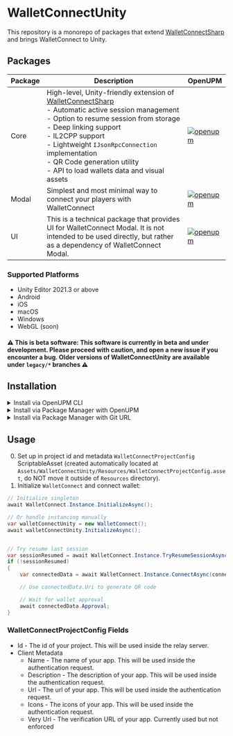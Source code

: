 
# WalletConnectUnity
This repository is a monorepo of packages that extend [WalletConnectSharp](https://github.com/WalletConnect/WalletConnectSharp) and brings WalletConnect to Unity.

## Packages
| Package | Description                                                                                                                                                                                                                                                                                                                                                                              | OpenUPM |
|---------|------------------------------------------------------------------------------------------------------------------------------------------------------------------------------------------------------------------------------------------------------------------------------------------------------------------------------------------------------------------------------------------|--------------|
| Core | High-level, Unity-friendly extension of [WalletConnectSharp](https://github.com/WalletConnect/WalletConnectSharp)<br>- Automatic active session management<br>- Option to resume session from storage<br>- Deep linking support<br>- IL2CPP support<br>- Lightweight `IJsonRpcConnection` implementation<br>- QR Code generation utility<br>- API to load wallets data and visual assets | [![openupm](https://img.shields.io/npm/v/com.walletconnect.core?label=openupm&registry_uri=https://package.openupm.com)](https://openupm.com/packages/com.walletconnect.core/) |
| Modal | Simplest and most minimal way to connect your players with WalletConnect                                                                                                                                                                                                                                                                                                                 | [![openupm](https://img.shields.io/npm/v/com.walletconnect.modal?label=openupm&registry_uri=https://package.openupm.com)](https://openupm.com/packages/com.walletconnect.modal/) |
| UI | This is a technical package that provides UI for WalletConnect Modal. It is not intended to be used directly, but rather as a dependency of WalletConnect Modal.                                                                                                                                                                                                                         | [![openupm](https://img.shields.io/npm/v/com.walletconnect.ui?label=openupm&registry_uri=https://package.openupm.com)](https://openupm.com/packages/com.walletconnect.ui/) |

### Supported Platforms
* Unity Editor 2021.3 or above
* Android
* iOS
* macOS
* Windows
* WebGL (soon)

#### :warning: **This is beta software**: This software is currently in beta and under development. Please proceed with caution, and open a new issue if you encounter a bug. Older versions of  WalletConnectUnity are available under `legacy/*` branches :warning:

## Installation
<details>
  <summary>Install via OpenUPM CLI</summary>

To install packages via OpenUPM, you need to have [Node.js](https://nodejs.org/en/) and [openupm-cli](https://openupm.com/docs/getting-started.html#installing-openupm-cli) installed. Once you have them installed, you can run the following commands:

- **WalletConnect Modal**:
  ```bash
  openupm add com.walletconnect.modal
  ```
- **WalletConnectUnity Core**:
  ```bash
  openupm add com.walletconnect.core
  ```
</details>

<details>
  <summary>Install via Package Manager with OpenUPM</summary>

0. Open `Advanced Project Settings` from the gear ⚙ menu located at the top right of the Package Manager’s toolbar
1. Add a new scoped registry with the following details:
   - Name: `OpenUPM`
   - URL: `https://package.openupm.com`
   - Scope(s): `com.walletconnect`
2. Press plus ➕ and then `Save` buttons
3. In the Package Manager windows open the add ➕  menu from the toolbar
4. Select `Add package by name...`
5. Enter the name of the package you want to install:
   - **WalletConnectUnity Modal**: `com.walletconnect.modal`
   - **WalletConnectUnity Core**: `com.walletconnect.core`
6. Press `Add` button

</details>

<details>
  <summary>Install via Package Manager with Git URL</summary>
 
  0. Open the add ➕  menu in the Package Manager’s toolbar
  1. Select `Add package from git URL...`
  2. Enter the package URL. Note that when installing via a git URL, the package manager won't install git dependencies automatically. Follow the error messages from the console and add all necessary packages manually
     - **WalletConnectUnity Modal**: `https://github.com/WalletConnect/WalletConnectUnity.git?path=Packages/com.walletconnect.modal`
     - **WalletConnectUnity UI**: `https://github.com/WalletConnect/WalletConnectUnity.git?path=Packages/com.walletconnect.ui`
     - **WalletConnectUnity Core**: `https://github.com/WalletConnect/WalletConnectUnity.git?path=Packages/com.walletconnect.core`
  3. Press `Add` button

  It's possible to lock the version of the package by adding `#{version}` at the end of the git URL, where `#{version}` is the git tag of the version you want to use. 
  For example, to install version `1.0.0` of WalletConnectUnity Modal, use the following URL: 
  ```
  https://github.com/WalletConnect/WalletConnectUnity.git?path=Packages/com.walletconnect.modal#modal/1.0.0
  ```
</details>

## Usage
0. Set up in  project id and metadata `WalletConnectProjectConfig` ScriptableAsset (created automatically located at `Assets/WalletConnectUnity/Resources/WalletConnectProjectConfig.asset`, do NOT move it outside of `Resources` directory).
1. Initialize `WalletConnect` and connect wallet:

```csharp
// Initialize singleton
await WalletConnect.Instance.InitializeAsync();

// Or handle instancing manually
var walletConnectUnity = new WalletConnect();
await walletConnectUnity.InitializeAsync();


// Try resume last session
var sessionResumed = await WalletConnect.Instance.TryResumeSessionAsync();              
if (!sessionResumed)                                                                         
{                                                                                            
    var connectedData = await WalletConnect.Instance.ConnectAsync(connectOptions);

    // Use connectedData.Uri to generate QR code

    // Wait for wallet approval
    await connectedData.Approval;                                                            
}                                                                                            
```

### WalletConnectProjectConfig Fields
* Id - The id of your project. This will be used inside the relay server.
* Client Metadata
  * Name - The name of your app. This will be used inside the authentication request.
  * Description - The description of your app. This will be used inside the authentication request.
  * Url - The url of your app. This will be used inside the authentication request.
  * Icons - The icons of your app. This will be used inside the authentication request.
  * Very Url - The verification URL of your app. Currently used but not enforced

